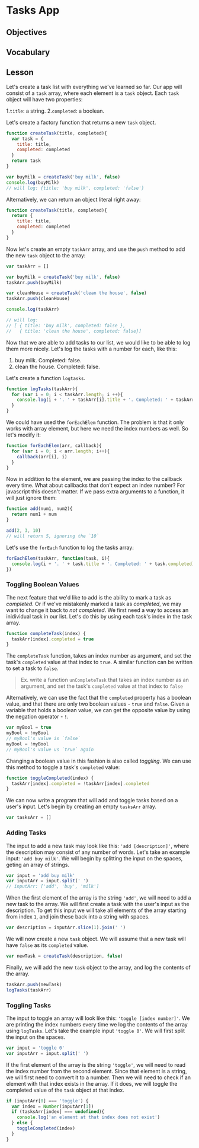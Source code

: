 # Tasks App

## Objectives

## Vocabulary

## Lesson

Let's create a task list with everything we've learned so far. Our app will consist of a `task` array, where each element is a `task` object. Each `task` object will have two properties:

1.`title`: a string.
2.`completed`: a boolean.

Let's create a factory function that returns a new `task` object.

```js
function createTask(title, completed){
  var task = {
    title: title,
    completed: completed
  }
  return task
}

var buyMilk = createTask('buy milk', false)
console.log(buyMilk)
// will log: {title: 'buy milk', completed: 'false'}
```

Alternatively, we can return an object literal right away:

```js
function createTask(title, completed){
  return {
    title: title,
    completed: completed
  }
}
```

Now let's create an empty `taskArr` array, and use the `push` method to add the new `task` object to the array:

```js
var taskArr = []

var buyMilk = createTask('buy milk', false)
taskArr.push(buyMilk)

var cleanHouse = createTask('clean the house', false)
taskArr.push(cleanHouse)

console.log(taskArr)

// will log:
// [ { title: 'buy milk', completed: false },
//   { title: 'clean the house', completed: false}]
```

Now that we are able to add tasks to our list, we would like to be able to log them more nicely. Let's log the tasks with a number for each, like this:

1. buy milk. Completed: false.
2. clean the house. Completed: false.

Let's create a function `logtasks`.

```js
function logTasks(taskArr){
  for (var i = 0; i < taskArr.length; i ++){
    console.log(i + '. ' + taskArr[i].title + '. Completed: ' + taskArr[i].completed)
  }
}
```

We could have used the `forEachElem` function. The problem is that it only works with array element, but here we need the index numbers as well. So let's modify it:

```js
function forEachElem(arr, callback){
  for (var i = 0; i < arr.length; i++){
    callback(arr[i], i)
  }
}
```

Now in addition to the element, we are passing the index to the callback every time. What about callbacks that don't expect an index number? For javascript this doesn't matter. If we pass extra arguments to a function, it will just ignore them:

```js
function add(num1, num2){
  return num1 + num
}

add(2, 3, 10)
// will return 5, ignoring the `10`
```

Let's use the `forEach` function to log the tasks array:

```js
forEachElem(taskArr, function(task, i){
  console.log(i + '. ' + task.title + '. Completed: ' + task.completed)
})
```

### Toggling Boolean Values

The next feature that we'd like to add is the ability to mark a task as *completed*. Or if we've mistakenly marked a task as *completed*, we may want to change it back to *not completed*. We first need a way to access an inidividual task in our list. Let's do this by using each task's index in the task array.

```js
function completeTask(index) {
  taskArr[index].completed = true
}

```

The `completeTask` function, takes an index number as argument, and set the task's `completed` value at that index to `true`. A similar function can be written to set a task to `false`.

> Ex. write a function `unCompleteTask` that takes an index number as an argument, and set the task's `completed` value at that index to `false`

Alternatively, we can use the fact that the `completed` property has a boolean value, and that there are only two boolean values - `true` and `false`. Given a variable that holds a boolean value, we can get the opposite value by using the negation operator - `!`.

```js
var myBool = true
myBool = !myBool
// myBool's value is `false`
myBool = !myBool
// myBool's value us `true` again
```

Changing a boolean value in this fashion is also called *toggling*. We can use this method to toggle a task's `completed` value:

```js
function toggleCompleted(index) {
  taskArr[index].completed = !taskArr[index].completed
}
```

We can now write a program that will add and toggle tasks based on a user's input. Let's begin by creating an empty `tasksArr` array.

```js
var tasksArr = []
```

### Adding Tasks

The input to add a new task may look like this: `'add [description]'`, where the description may consist of any number of words. Let's take an example input: `'add buy milk'`. We will begin by splitting the input on the spaces, geting an array of strings.

```js
var input = 'add buy milk'
var inputArr = input.split(' ')
// inputArr: ['add', 'buy', 'milk']
```

When the first element of the array is the string `'add'`, we will need to add a new task to the array. We will first create a task with the user's input as the description. To get this input we will take all elements of the array starting from index `1`, and join these back into a string with spaces.

```js
var description = inputArr.slice(1).join(' ')
```

We will now create a new `task` object. We will assume that a new task will have `false` as its `completed` value.

```js
var newTask = createTask(description, false)
```

Finally, we will add the new `task` object to the array, and log the contents of the array.

```js
taskArr.push(newTask)
logTasks(taskArr)
```

### Toggling Tasks

The input to toggle an array will look like this: `'toggle [index number]'`. We are printing the index numbers every time we log the contents of the array using `logTasks`. Let's take the example input `'toggle 0'`. We will first split the input on the spaces.

```js
var input = 'toggle 0'
var inputArr = input.split(' ')
```

If the first element of the array is the string `'toggle'`, we will need to read the index number from the second element. Since that element is a string, we will first need to convert it to a number. Then we will need to check if an element with that index exists in the array. If it does, we will toggle the completed value of the `task` object at that index.

```js
if (inputArr[0] === 'toggle') {
  var index = Number(inputArr[1])
  if (tasksArr[index] === undefined){
    console.log('an element at that index does not exist')
  } else {
    toggleCompleted(index)
  }
}
```